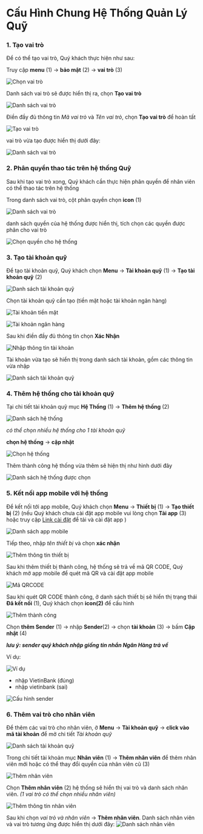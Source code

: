 
# Cấu Hình Chung Hệ Thống Quản Lý Quỹ

###  1. Tạo vai trò
Để có thể tạo vai trò, Quý khách thực hiện như sau:

Truy cập **menu** (1) -> **bảo mật** (2) -> **vai trò** (3)

![Chọn vai trò](https://user-images.githubusercontent.com/109578103/189466851-75938371-38c1-427c-a9fb-010b7cd7f830.png)

Danh sách vai trò sẽ được hiển thị ra, chọn **Tạo vai trò**

![Danh sách vai trò](https://user-images.githubusercontent.com/109578103/189466961-28f009a2-113b-41ef-807c-e694e7f2bddb.png)

Điền đầy đủ thông tin *Mã vai trò* và *Tên vai trò*, chọn **Tạo vai trò** để hoàn tất

![Tạo vai trò](https://user-images.githubusercontent.com/109578103/189466980-fd85fa1f-34c1-43b9-b81b-b79a79561520.png)

 vai trò vừa tạo được hiển thị dưới đây:
 
![Danh sách vai trò](https://user-images.githubusercontent.com/109578103/189466986-705d3ccb-7003-4d46-9389-6c45e249e10e.png)
 
### 2. Phân quyền thao tác trên hệ thống Quỹ
Sau khi tạo vai trò xong, Quý khách cần thực hiện phân quyền để nhân viên có thể thao tác trên hệ thống

Trong danh sách vai trò, cột phân quyền chọn **icon** (1)

![Danh sách vai trò](https://user-images.githubusercontent.com/109578103/189467013-524762cd-b260-424d-96d4-fd64b50db31b.png)

danh sách quyền của hệ thống được hiển thị, tích chọn các quyền được phân cho vai trò

![Chọn quyền cho hệ thống](https://user-images.githubusercontent.com/109578103/189467083-1cbf27dd-ea18-4bd8-a330-b41992940f10.png)


### 3. Tạo tài khoản quỹ
Để tạo tài khoản quỹ, Quý khách chọn **Menu** -> **Tài khoản quỹ** (1) -> **Tạo tài khoản quỹ** (2)

![Danh sách tài khoản quỹ](https://user-images.githubusercontent.com/109578103/189563103-0d139721-a20d-4765-a853-a1e38e18e836.png)

Chọn tài khoản quỹ cần tạo (tiền mặt hoặc tài khoản ngân hàng)

![Tài khoản tiền mặt](https://user-images.githubusercontent.com/109578103/189563549-9cd7ca32-02fb-44ad-b1dc-467fd86f16fc.png)


![Tài khoản ngân hàng](https://user-images.githubusercontent.com/109578103/189563346-d51c2b2a-d581-49e5-8a6e-1eb7508c1742.png)

Sau khi điền đầy đủ thông tin chọn **Xác Nhận**

![Nhập thông tin tài khoản](https://user-images.githubusercontent.com/109578103/189563655-b3a4b868-884a-4c9a-a96e-1953c459fcdc.png)

Tài khoản vừa tạo sẽ hiển thị trong danh sách tài khoản, gồm các thông tin vừa nhập

![Danh sách tài khoản quỹ](https://user-images.githubusercontent.com/109578103/189563762-93a3ccd4-e775-4864-b791-e244a09d11e9.png)

### 4. Thêm hệ thống cho tài khoản quỹ
 Tại chi tiết tài khoản quỹ mục **Hệ Thống** (1) -> **Thêm hệ thống** (2)
 
![Danh sách hệ thống](https://user-images.githubusercontent.com/109578103/189829513-3110d231-1c43-4f6c-ae48-7fcddd3e8c7f.png)

*có thể chọn nhiều hệ thống cho 1 tài khoản quỹ*

**chọn hệ thống** -> **cập nhật**

![Chọn hệ thống](https://user-images.githubusercontent.com/109578103/189829757-d48985b7-ddfb-4be1-b7b3-09c861c3c944.png)

Thêm thành công hệ thống vừa thêm sẽ hiện thị như hình dưới đây

![Danh sách hệ thống được chọn](https://user-images.githubusercontent.com/109578103/189830011-ed371495-e2df-4ad3-81dd-19a73056904c.png)



### 5. Kết nối app mobile với hệ thống

Để kết nối tới app mobile, Quý khách chọn **Menu** -> **Thiết bị** (1) -> **Tạo thiết bị** (2)
(nếu Quý khách chưa cài đặt app mobile vui lòng chọn **Tải app** (3) hoặc truy cập [Link cài đặt](https://drive.google.com/file/d/1sZRW6pS3LfdnkuivIjArccUYbMHufI5n/view) để tải và cài đặt app )

![Danh sách app mobile](https://user-images.githubusercontent.com/109578103/189564802-74041c8f-5c76-4ae4-a634-d0366063199f.png)

Tiếp theo, nhập *tên thiết bị* và chọn **xác nhận**

![Thêm thông tin thiết bị](https://user-images.githubusercontent.com/109578103/189594581-71d5a717-eb28-4ef8-a538-19f4cd15b616.png)

Sau khi thêm thiết bị thành công, hệ thống sẽ trả về mã QR CODE, Quý khách mở app mobile để quét mã QR và cài đặt app mobile

![Mã QRCODE](https://user-images.githubusercontent.com/109578103/189565546-48ab6382-ef60-4a58-8c4a-5cf91f12e251.png)

Sau khi quét QR CODE thành công, ở danh sách thiết bị sẽ hiển thị trạng thái **Đã kết nối** (1), Quý khách chọn **icon(2)** để cấu hình 

![Thêm thành công](https://user-images.githubusercontent.com/109578103/189568748-9894ce4e-ceb4-43e3-b8d8-fc1824be8d79.png)

Chọn **thêm Sender** (1) -> nhập **Sender**(2) -> chọn **tài khoản** (3) -> bấm **Cập nhật** (4)

***lưu ý: sender quý khách nhập giống tin nhắn Ngân Hàng trả về***

Ví dụ:

 ![Ví dụ](https://user-images.githubusercontent.com/109578103/189593713-d7ccf5e6-31bf-4704-a6ef-16db84e39d40.png)
 - nhập VietinBank (đúng)
 - nhập vietinbank (sai)

![Cấu hình sender](https://user-images.githubusercontent.com/109578103/189592741-c20096c1-4856-4fce-8203-6a1b5b0ff15c.png)

### 6. Thêm vai trò cho nhân viên
Để thêm các vai trò cho nhân viên, ở  **Menu** -> **Tài khoản quỹ** -> **click vào mã tài khoản** để mở chi tiết *Tài khoản quỹ*

![Danh sách tài khoản quỹ](https://user-images.githubusercontent.com/109578103/189595970-52498b0f-b84e-4a7d-bb7b-c0e21d1743ae.png)

Trong chi tiết tài khoản mục **Nhân viên** (1) -> **Thêm nhân viên** để thêm nhân viên mới hoặc có thể thay đổi quyền của nhân viên cũ (3)

![Thêm nhân viên](https://user-images.githubusercontent.com/109578103/189596278-32f66267-ab8e-4a0e-bb65-58afb67b4d98.png)

Chọn **Thêm nhân viên** (2) hệ thống sẽ hiển thị vai trò và danh sách nhân viên. 
*(1 vai trò có thể chọn nhiều nhân viên)*

![Thêm thông tin nhân viên](https://user-images.githubusercontent.com/109578103/189596768-d63ea8b0-5841-4812-80ea-2a42f2eb7940.png)

Sau khi chọn *vai trò và nhân viên* -> **Thêm nhân viên**. Danh sách nhân viên và vai trò tương ứng được hiển thị dưới đây:
![Danh sách nhân viên](https://user-images.githubusercontent.com/109578103/189597461-9cb4a848-f178-412f-a493-ec551533ceeb.png)










